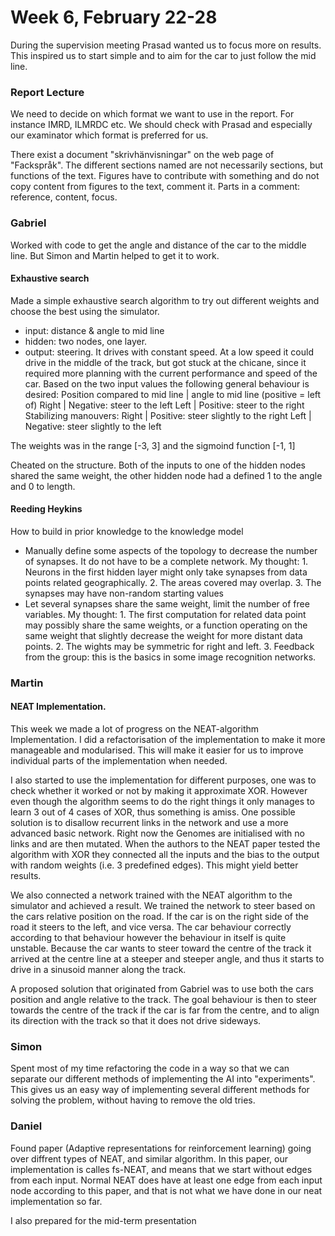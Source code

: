 # Week 6, February 22-28
During the supervision meeting Prasad wanted us to focus more on results. This inspired us to start simple and to aim for the car to just follow the mid line.


### Report Lecture

We need to decide on which format we want to use in the report. For instance IMRD, ILMRDC etc. We should check with Prasad and especially our examinator which format is preferred for us. 

There exist a document "skrivhänvisningar" on the web page of "Fackspråk". The different sections named are not necessarily sections, but functions of the text. Figures have to contribute with something and do not copy content from figures to the text, comment it. Parts in a comment: reference, content, focus.



### Gabriel
Worked with code to get the angle and distance of the car to the middle line. But Simon and Martin helped to get it to work.

#### Exhaustive search
Made a simple exhaustive search algorithm to try out different weights and choose the best using the simulator.
 - input: distance & angle to mid line
 - hidden: two nodes, one layer.
 - output: steering. It drives with constant speed.
At a low speed it could drive in the middle of the track, but got stuck at the chicane, since it required more planning with the current performance and speed of the car.
Based on the two input values the following general behaviour is desired:
Position compared to mid line  | angle to mid line (positive = left of)
Right | Negative: steer to the left
Left  | Positive: steer to the right
Stabilizing manouvers:
Right | Positive: steer slightly to the right
Left | Negative: steer slightly to the left

The weights was in the range [-3, 3] and the sigmoind function [-1, 1]

Cheated on the structure. Both of the inputs to one of the hidden nodes shared the same weight, the other hidden node had a defined 1 to the angle and 0 to length.

#### Reeding Heykins
How to build in prior knowledge to the knowledge model
  - Manually define some aspects of the topology to decrease the number of synapses. It do not have to be a complete network. My thought: 1. Neurons in the first hidden layer might only take synapses from data points related geographically. 2. The areas covered may overlap. 3. The synapses may have non-random starting values
  - Let several synapses share the same weight, limit the number of free variables. My thought: 1. The first computation for related data point may possibly share the same weights, or a function operating on the same weight that slightly decrease the weight for more distant data points. 2. The wights may be symmetric for right and left. 3. Feedback from the group: this is the basics in some image recognition networks.
  
  
### Martin

#### NEAT Implementation.
This week we made a lot of progress on the NEAT-algorithm Implementation. I did a refactorisation of the implementation to make it more manageable and modularised. This will make it easier for us to improve individual parts of the implementation when needed. 

I also started to use the implementation for different purposes, one was to check whether it worked or not by making it approximate XOR. However even though the algorithm seems to do the right things it only manages to learn 3 out of 4 cases of XOR, thus something is amiss. One possible solution is to disallow recurrent links in the network and use a more advanced basic network. Right now the Genomes are initialised with no links and are then mutated. When the authors to the NEAT paper tested the algorithm with XOR they connected all the inputs and the bias to the output with random weights (i.e. 3 predefined edges). This might yield better results. 

We also connected a network trained with the NEAT algorithm to the simulator and achieved a result. We trained the network to steer based on the cars relative position on the road. If the car is on the right side of the road it steers to the left, and vice versa. The car behaviour correctly according to that behaviour however the behaviour in itself is quite unstable. Because the car wants to steer toward the centre of the track it arrived at the centre line at a steeper and steeper angle, and thus it starts to drive in a sinusoid manner along the track.

A proposed solution that originated from Gabriel was to use both the cars position and angle relative to the track. The goal behaviour is then to steer towards the centre of the track if the car is far from the centre, and to align its direction with the track so that it does not drive sideways. 

### Simon 
Spent most of my time refactoring the code in a way so that we can separate our different methods of implementing the AI into "experiments". This gives us an easy way of implementing several different methods for solving the problem, without having to remove the old tries.

### Daniel
Found paper (Adaptive representations for reinforcement learning) going over diffrent types of NEAT, and similar algorithm. In this paper, our implementation is calles fs-NEAT, and means that we start without edges from each input. Normal NEAT does have at least one edge from each input node according to this paper, and that is not what we have done in our neat implementation so far.

I also prepared for the mid-term presentation

